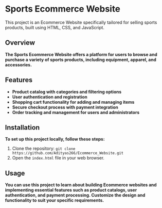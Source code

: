 # Sports Ecommerce Website

This project is an Ecommerce Website specifically tailored for selling sports products, built using HTML, CSS, and JavaScript.

## Overview

**The Sports Ecommerce Website offers a platform for users to browse and purchase a variety of sports products, including equipment, apparel, and accessories.**

## Features

- **Product catalog with categories and filtering options**
- **User authentication and registration**
- **Shopping cart functionality for adding and managing items**
- **Secure checkout process with payment integration**
- **Order tracking and management for users and administrators**

## Installation

**To set up this project locally, follow these steps:**
1. Clone the repository: `git clone https://github.com/Adityas266/Ecommerce_Website.git`
2. Open the `index.html` file in your web browser.

## Usage

**You can use this project to learn about building Ecommerce websites and implementing essential features such as product catalogs, user authentication, and payment processing. Customize the design and functionality to suit your specific requirements.**
